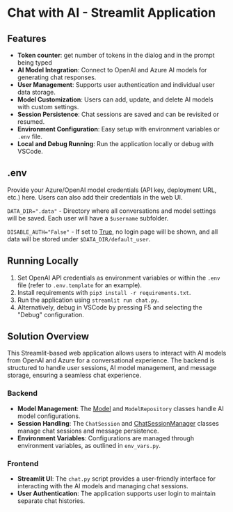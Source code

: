 # Chat with AI - Streamlit Application

## Features

- **Token counter**: get number of tokens in the dialog and in the prompt being typed 
- **AI Model Integration**: Connect to OpenAI and Azure AI models for generating chat responses.
- **User Management**: Supports user authentication and individual user data storage.
- **Model Customization**: Users can add, update, and delete AI models with custom settings.
- **Session Persistence**: Chat sessions are saved and can be revisited or resumed.
- **Environment Configuration**: Easy setup with environment variables or `.env` file.
- **Local and Debug Running**: Run the application locally or debug with VSCode.

## .env

Provide your Azure/OpenAI model credentials (API key, deployment URL, etc.) here. Users can also add their credentials in the web UI.

`DATA_DIR=".data"` - Directory where all conversations and model settings will be saved. Each user will have a `$username` subfolder.

`DISABLE_AUTH="False"` - If set to [True](file:///private/var/user/src/py_chat_ui/README.md#7%2C29-7%2C29), no login page will be shown, and all data will be stored under `$DATA_DIR/default_user`.

## Running Locally

1. Set OpenAI API credentials as environment variables or within the `.env` file (refer to `.env.template` for an example).
2. Install requirements with `pip3 install -r requirements.txt`.
3. Run the application using `streamlit run chat.py`.
4. Alternatively, debug in VSCode by pressing F5 and selecting the "Debug" configuration.

## Solution Overview

This Streamlit-based web application allows users to interact with AI models from OpenAI and Azure for a conversational experience. The backend is structured to handle user sessions, AI model management, and message storage, ensuring a seamless chat experience.

### Backend

- **Model Management**: The [Model](file:///private/var/user/src/py_chat_ui/logic.py#11%2C7-11%2C7) and `ModelRepository` classes handle AI model configurations.
- **Session Handling**: The `ChatSession` and [ChatSessionManager](file:///private/var/user/src/py_chat_ui/logic.py#132%2C7-132%2C7) classes manage chat sessions and message persistence.
- **Environment Variables**: Configurations are managed through environment variables, as outlined in `env_vars.py`.

### Frontend

- **Streamlit UI**: The `chat.py` script provides a user-friendly interface for interacting with the AI models and managing chat sessions.
- **User Authentication**: The application supports user login to maintain separate chat histories.